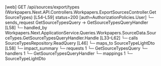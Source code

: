 [web] GET /api/sources/export/types  (Workpapers.Next.API.Controllers.Workpapers.ExportSourcesController.GetSourceTypes)  [L54–L59] status=200 [auth=AuthorizationPolicies.User]
  └─ sends_request GetSourceTypesQuery -> GetSourceTypesQueryHandler [L58]
    └─ handled_by Workpapers.Next.ApplicationService.Queries.Workpapers.SourceData.SourceTypes.GetSourceTypesQueryHandler.Handle [L33–L62]
      └─ calls SourceTypesRepository.ReadQuery [L46]
      └─ maps_to SourceTypeLightDto [L58]
  └─ impact_summary
    └─ requests 1
      └─ GetSourceTypesQuery
    └─ handlers 1
      └─ GetSourceTypesQueryHandler
    └─ mappings 1
      └─ SourceTypeLightDto

